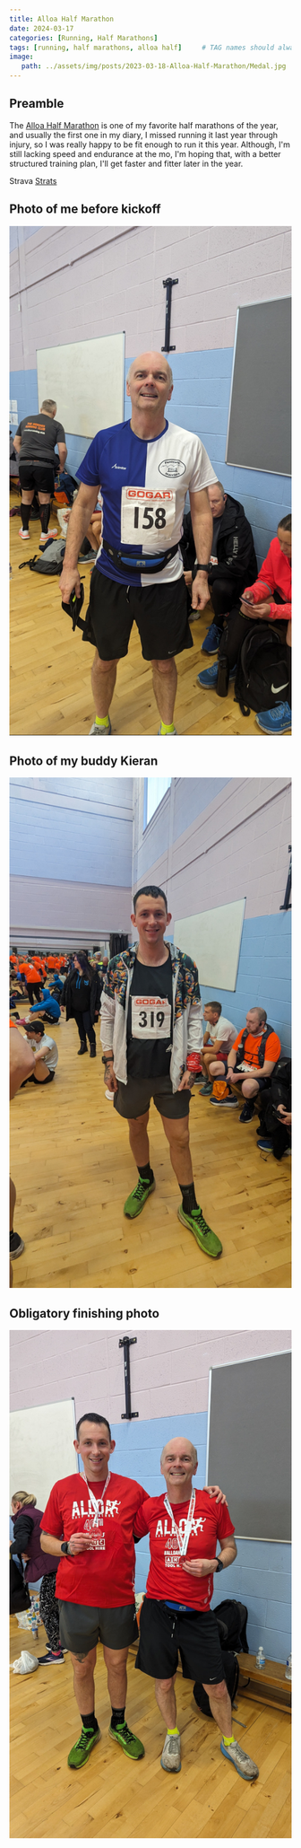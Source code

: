 ```yaml
---
title: Alloa Half Marathon
date: 2024-03-17
categories: [Running, Half Marathons]
tags: [running, half marathons, alloa half]     # TAG names should always be lowercase
image:
   path: ../assets/img/posts/2023-03-18-Alloa-Half-Marathon/Medal.jpg
---
```


## Preamble

The [Alloa Half Marathon](https://www.alloahalfmarathon.co.uk/) is one of my favorite half marathons of the year, and usually the first one in my diary, I missed running it last year through injury, so I was really happy to be fit enough to run it this year. Although, I'm still lacking speed and endurance at the mo, I'm hoping that, with a better structured training plan, I'll get faster and fitter later in the year.

Strava [Strats](https://www.strava.com/activities/10977789924/overview)

## Photo of me before kickoff

![Me me prior to the start](../assets/img/posts/2023-03-18-Alloa-Half-Marathon/Me_wearing_harriers_top.jpg)

## Photo of my buddy Kieran

![Kieran Smith](../assets/img/posts/2023-03-18-Alloa-Half-Marathon/Kieran_Before_Race.jpg)

## Obligatory finishing photo

![Finishing photo](../assets/img/posts/2023-03-18-Alloa-Half-Marathon/Kieran_Billy_afer_race.jpg)
